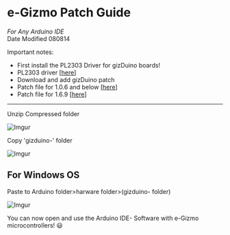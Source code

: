 # e-Gizmo Patch Guide
*For Any Arduino IDE*  
Date Modified 080814

Important notes:
 - First install the PL2303 Driver for gizDuino boards!
  - PL2303 driver \[[here](http://www.prolific.com.tw/UserFiles/files/PL2303_Prolific_DriverInstaller_v1_12_0.zip)\]
 - Download and add gizDuino patch
  - Patch file for 1.0.6 and below \[[here](https://github.com/e-Gizmo/gizDuino-Patch-1.0.6/archive/master.zip)\]
  - Patch file for 1.6.9 \[[here](https://github.com/e-Gizmo/gizDuino-Patch-1.6.9/archive/master.zip)\]



--------

Unzip Compressed folder

![Imgur](http://i.imgur.com/3XeIbOo.png)

Copy 'gizduino-' folder

![Imgur](http://i.imgur.com/nUuE9nR.png)

For Windows OS
----------
Paste to Arduino folder>harware folder>(gizduino- folder)

![Imgur](http://i.imgur.com/zh6dquW.png)


You can now open and use the Arduino IDE- Software with e-Gizmo microcontrollers! :smiley:
